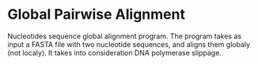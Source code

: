 # Global Pairwise Alignment
 Nucleotides sequence global alignment program. The program takes as input a FASTA file with two nucleotide sequences, and aligns them globaly (not localy). It takes into consideration DNA polymerase slippage.
